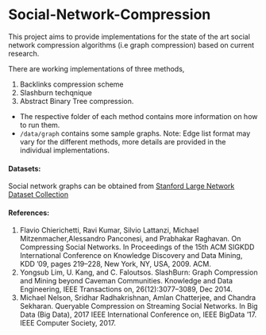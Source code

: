 # Social-Network-Compression

This project aims to provide implementations for the state of the art social network compression algorithms (i.e graph compression) based on current research.

There are working implementations of three methods,
1. Backlinks compression scheme
2. Slashburn techqnique
3. Abstract Binary Tree compression.

+ The respective folder of each method contains more information on how to run them.
+ ```/data/graph``` contains some sample graphs. Note: Edge list format may vary for the different methods, more details are provided in the individual implementations.

#### Datasets:
Social network graphs can be obtained from [Stanford Large Network Dataset Collection](https://snap.stanford.edu/data/)

#### References:
1. Flavio Chierichetti, Ravi Kumar, Silvio Lattanzi, Michael Mitzenmacher,Alessandro Panconesi, and Prabhakar Raghavan. On Compressing Social Networks. In Proceedings of the 15th ACM SIGKDD International Conference on Knowledge Discovery and Data Mining, KDD ’09, pages 219–228, New York, NY, USA, 2009. ACM.
2. Yongsub Lim, U. Kang, and C. Faloutsos. SlashBurn: Graph Compression and Mining beyond Caveman Communities. Knowledge and Data Engineering, IEEE Transactions on, 26(12):3077–3089, Dec 2014.
3.  Michael Nelson, Sridhar Radhakrishnan, Amlan Chatterjee, and Chandra Sekharan. Queryable Compression on Streaming Social Networks. In Big Data (Big Data), 2017 IEEE International Conference on, IEEE BigData ’17. IEEE Computer Society, 2017.
